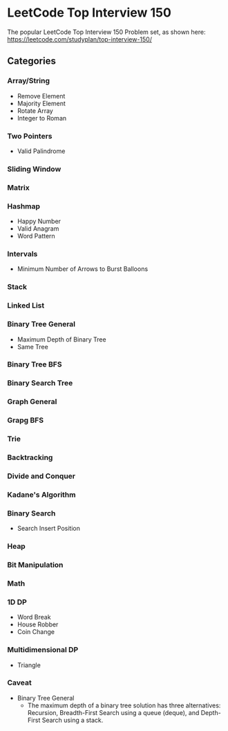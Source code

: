 # LeetCode Top Interview 150

The popular LeetCode Top Interview 150 Problem set, as shown here: https://leetcode.com/studyplan/top-interview-150/

## Categories

### Array/String
* Remove Element
* Majority Element
* Rotate Array
* Integer to Roman

### Two Pointers
* Valid Palindrome

### Sliding Window

### Matrix

### Hashmap
* Happy Number
* Valid Anagram
* Word Pattern

### Intervals
* Minimum Number of Arrows to Burst Balloons

### Stack

### Linked List

### Binary Tree General
* Maximum Depth of Binary Tree
* Same Tree

### Binary Tree BFS

### Binary Search Tree

### Graph General

### Grapg BFS 

### Trie

### Backtracking

### Divide and Conquer

### Kadane's Algorithm

### Binary Search
* Search Insert Position

### Heap

### Bit Manipulation

### Math

### 1D DP
* Word Break
* House Robber
* Coin Change

### Multidimensional DP
* Triangle

### Caveat
* Binary Tree General
  * The maximum depth of a binary tree solution has three alternatives: Recursion, Breadth-First Search using a queue (deque), and Depth-First Search using a stack.
